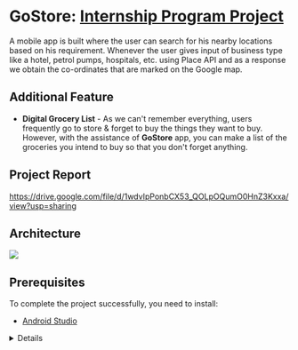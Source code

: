 GoStore: [Internship Program Project](https://github.com/smartinternz02/SPSGP-89095-Virtual-Internship---Android-Application-Development-Using-Kotlin)
==================================


A mobile app is built where the user can search for his nearby locations based on his requirement. Whenever the user gives input of business type like a hotel, petrol pumps, hospitals, etc. using Place API and as a response we obtain the co-ordinates that are marked on the Google map.

Additional Feature
------------

- <b>Digital Grocery List</b> - As we can't remember everything, users frequently go to store & forget to buy the things they want to buy. However, with the assistance of <b>GoStore</b> app, you can make a list of the groceries you intend to buy so that you don't forget anything.

Project Report
--------------

https://drive.google.com/file/d/1wdvIpPonbCX53_QOLpOQumO0HnZ3Kxxa/view?usp=sharing

Architecture
------------

![](https://i.postimg.cc/QtD6LhRL/download.png)


Prerequisites
------------

To complete the project successfully, you need to install:
- [Android Studio](https://www.geeksforgeeks.org/guide-to-install-and-set-up-android-studio/)
<!-- Google Cloud Platform -->
<details>
  
